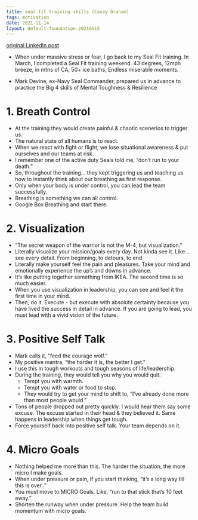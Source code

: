 ```yaml
---
title: seal fit training skills (Casey Graham)
tags: motivation
date: 2021-11-14
layout: default-foundation-20210515
---
```


[original LinkedIn post](https://www.linkedin.com/posts/caseygraham1_when-under-massive-stress-or-fear-i-go-back-activity-6865736158551273472-XroL)

- When under massive stress or fear, I go back to my Seal Fit training. In March, I completed a Seal Fit training weekend. 43 degrees, 12mph breeze, in mtns of CA, 50+ ice baths, Endless miserable moments.

- Mark Devine, ex-Navy Seal Commander, prepared us in advance to practice the Big 4 skills of Mental Toughness & Resilience

# 1. Breath Control
- At the training they would create painful & chaotic scenerios to trigger us.
- The natural state of all humans is to react.
- When we react with fight or flight, we lose situational awareness & put ourselves and our teams at risk.
- I remember one of the active duty Seals told me, “don’t run to your death.”
- So, throughout the training… they kept triggering us and teaching us how to instantly think about our breathing as first response.
- Only when your body is under control, you can lead the team successfully.
- Breathing is something we can all control.
- Google Box Breathing and start there.

# 2. Visualization
- “The secret weapon of the warrior is not the M-4, but visualization.”
- Literally visualize your mission/goals every day. Not kinda see it. Like… see every detail. From beginning, to detours, to end.
- Literally make yourself feel the pain and pleasures. Take your mind and emotionally experience the up’s and downs in advance.
- It’s like putting together something from IKEA. The second time is so much easier.
- When you use visualization in leadership, you can see and feel it the first time in your mind.
- Then, do it. Execute - but execute with absolute certainty because you have lived the success in detail in advance. If you are going to lead, you must lead with a vivid vision of the future.

# 3. Positive Self Talk
- Mark calls it, “feed the courage wolf.”
- My positive mantra, “the harder it is, the better I get.”
- I use this in tough workouts and tough seasons of life/leadership.
- During the training, they would tell you why you would quit.
	- Tempt you with warmth.
	- Tempt you with water or food to stop.
	- They would try to get your mind to shift to, “I’ve already done more than most people would.”
- Tons of people dropped out pretty quickly. I would hear them say some excuse. The excuse started in their head & they believed it. Same happens in leadership when things get tough.
- Force yourself back into positive self talk. Your team depends on it.

# 4. Micro Goals
- Nothing helped me more than this. The harder the situation, the more micro I make goals.
- When under pressure or pain, if you start thinking, “it’s a long way till this is over..”
- You must move to MICRO Goals. Like, “run to that stick that’s 10 feet away.”
- Shorten the runway when under pressure. Help the team build momentum with micro goals. 
